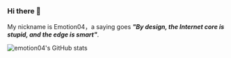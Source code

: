 ### Hi there 👋
My nickname is Emotion04，a saying goes 
***"By design, the Internet core is stupid, and the edge is smart"***.

![emotion04's GitHub stats](https://github-readme-stats-gamma-six-57.vercel.app/api?username=emotion04&show_icons=true&bg_color=00000000)




<!--
**Emotion04/emotion04** is a ✨ _special_ ✨ repository because its `README.md` (this file) appears on your GitHub profile.

Here are some ideas to get you started:

- 🔭 I’m currently working on ...
- 🌱 I’m currently learning ...
- 👯 I’m looking to collaborate on ...
- 🤔 I’m looking for help with ...
- 💬 Ask me about ...
- 📫 How to reach me: ...
- 😄 Pronouns: ...
- ⚡ Fun fact: ...
-->
